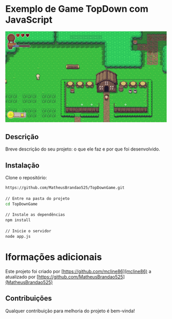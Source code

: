 # Exemplo de Game TopDown com JavaScript

![Print da tela inicial do game](public/assets/images/print_game.png)

## Descrição
Breve descrição do seu projeto: o que ele faz e por que foi desenvolvido.

## Instalação
Clone o repositório:
```bash
https://github.com/MatheusBrandao525/TopDownGame.git

// Entre na pasta do projeto
cd TopDownGame

// Instale as dependências
npm install

// Inicie o servidor
node app.js
```

# Iformações adicionais
Este projeto foi criado por [https://github.com/mcline86](mcline86) a atualizado por [https://github.com/MatheusBrandao525](MatheusBrandao525)

## Contribuições
Qualquer contribuição para melhoria do projeto é bem-vinda!
